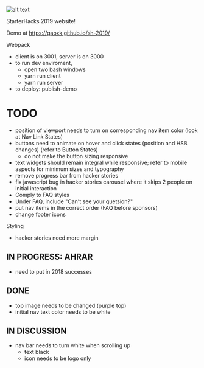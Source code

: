 ![alt text](https://github.com/gaoxk/sh-2019/raw/master/src/client/assets/logo.png "Logo")

StarterHacks 2019 website!

Demo at https://gaoxk.github.io/sh-2019/

Webpack
- client is on 3001, server is on 3000
- to run dev enviroment,
  - open two bash windows
  - yarn run client
  - yarn run server
- to deploy: publish-demo


# TODO
- position of viewport needs to turn on corresponding nav item color (look at Nav Link States)
- buttons need to animate on hover and click states (position and HSB changes) (refer to Button States)
	- do not make the button sizing responsive
- text widgets should remain integral while responsive; refer to mobile aspects for minimum sizes and typography
- remove progress bar from hacker stories
- fix javascript bug in hacker stories carousel where it skips 2 people on initial interaction
- Comply to FAQ styles
- Under FAQ, include "Can't see your quetsion?"
- put nav items in the correct order (FAQ before sponsors)
- change footer icons

Styling
- hacker stories need more margin

## IN PROGRESS: AHRAR
- need to put in 2018 successes

## DONE
- top image needs to be changed (purple top)
- initial nav text color needs to be white

## IN DISCUSSION
- nav bar needs to turn white when scrolling up
	- text black
	- icon needs to be logo only
